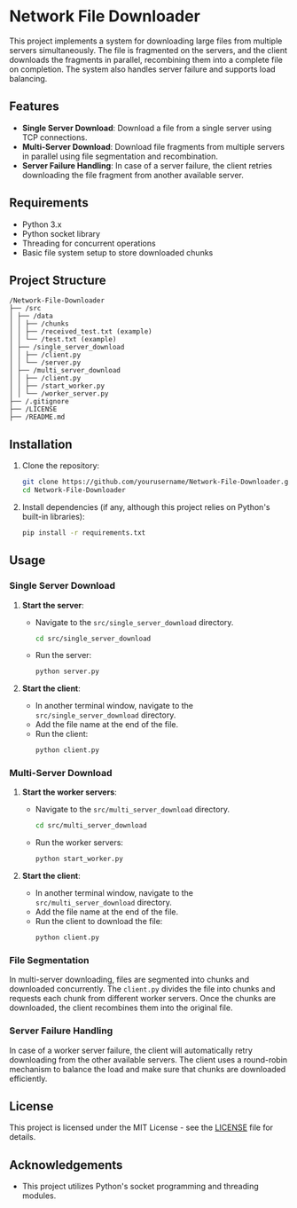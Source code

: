 # Network File Downloader

This project implements a system for downloading large files from multiple servers simultaneously. The file is fragmented on the servers, and the client downloads the fragments in parallel, recombining them into a complete file on completion. The system also handles server failure and supports load balancing.

## Features

- **Single Server Download**: Download a file from a single server using TCP connections.
- **Multi-Server Download**: Download file fragments from multiple servers in parallel using file segmentation and recombination.
- **Server Failure Handling**: In case of a server failure, the client retries downloading the file fragment from another available server.

## Requirements

- Python 3.x
- Python socket library
- Threading for concurrent operations
- Basic file system setup to store downloaded chunks

## Project Structure


    /Network-File-Downloader
    ├── /src 
    │ ├── /data 
    │ │ ├── /chunks 
    │ │ ├── /received_test.txt (example) 
    │ │ └── /test.txt (example) 
    │ ├── /single_server_download 
    │ │ ├── /client.py 
    │ │ └── /server.py 
    │ ├── /multi_server_download 
    │ │ ├── /client.py 
    │ │ ├── /start_worker.py 
    │ │ └── /worker_server.py 
    ├── /.gitignore 
    ├── /LICENSE 
    ├── /README.md

## Installation

1. Clone the repository:
    ```bash
    git clone https://github.com/yourusername/Network-File-Downloader.git
    cd Network-File-Downloader
    ```

2. Install dependencies (if any, although this project relies on Python's built-in libraries):
    ```bash
    pip install -r requirements.txt
    ```

## Usage

### Single Server Download

1. **Start the server**:
   - Navigate to the `src/single_server_download` directory.
     ```bash
     cd src/single_server_download
     ```
   - Run the server:
     ```bash
     python server.py
     ```
   
2. **Start the client**:
   - In another terminal window, navigate to the `src/single_server_download` directory.
   - Add the file name at the end of the file.
   - Run the client:
     ```bash
     python client.py
     ```

### Multi-Server Download

1. **Start the worker servers**:
   - Navigate to the `src/multi_server_download` directory.
     ```bash
     cd src/multi_server_download
     ```
   - Run the worker servers:
     ```bash
     python start_worker.py
     ```

2. **Start the client**:
   - In another terminal window, navigate to the `src/multi_server_download` directory.
   - Add the file name at the end of the file.
   - Run the client to download the file:
     ```bash
     python client.py
     ```

### File Segmentation

In multi-server downloading, files are segmented into chunks and downloaded concurrently. The `client.py` divides the file into chunks and requests each chunk from different worker servers. Once the chunks are downloaded, the client recombines them into the original file.

### Server Failure Handling

In case of a worker server failure, the client will automatically retry downloading from the other available servers. The client uses a round-robin mechanism to balance the load and make sure that chunks are downloaded efficiently.

## License

This project is licensed under the MIT License - see the [LICENSE](LICENSE) file for details.

## Acknowledgements

- This project utilizes Python's socket programming and threading modules.
